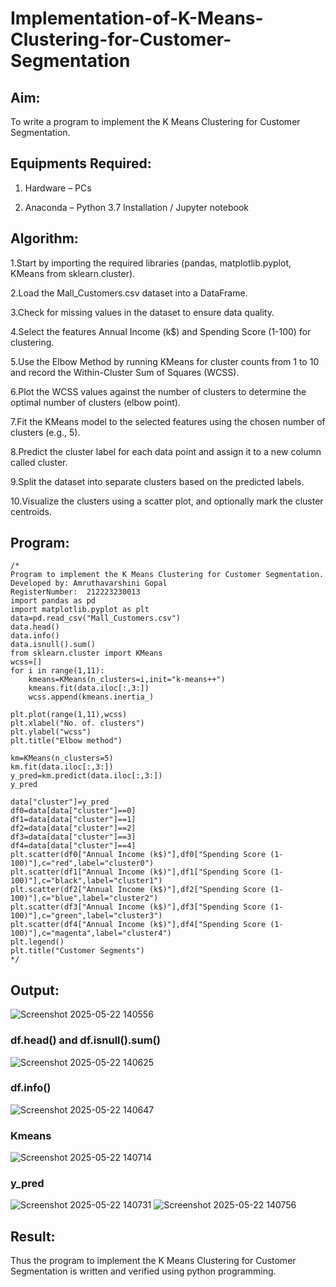 # Implementation-of-K-Means-Clustering-for-Customer-Segmentation

## Aim:

To write a program to implement the K Means Clustering for Customer Segmentation.

## Equipments Required:

1. Hardware – PCs

2. Anaconda – Python 3.7 Installation / Jupyter notebook

## Algorithm:

1.Start by importing the required libraries (pandas, matplotlib.pyplot, KMeans from sklearn.cluster).

2.Load the Mall_Customers.csv dataset into a DataFrame.

3.Check for missing values in the dataset to ensure data quality.

4.Select the features Annual Income (k$) and Spending Score (1-100) for clustering.

5.Use the Elbow Method by running KMeans for cluster counts from 1 to 10 and record the Within-Cluster Sum of Squares (WCSS).

6.Plot the WCSS values against the number of clusters to determine the optimal number of clusters (elbow point).

7.Fit the KMeans model to the selected features using the chosen number of clusters (e.g., 5).

8.Predict the cluster label for each data point and assign it to a new column called cluster.

9.Split the dataset into separate clusters based on the predicted labels.

10.Visualize the clusters using a scatter plot, and optionally mark the cluster centroids.

## Program:
```
/*
Program to implement the K Means Clustering for Customer Segmentation.
Developed by: Amruthavarshini Gopal
RegisterNumber:  212223230013
import pandas as pd
import matplotlib.pyplot as plt
data=pd.read_csv("Mall_Customers.csv")
data.head()
data.info()
data.isnull().sum()
from sklearn.cluster import KMeans
wcss=[]
for i in range(1,11):
    kmeans=KMeans(n_clusters=i,init="k-means++")
    kmeans.fit(data.iloc[:,3:])
    wcss.append(kmeans.inertia_)

plt.plot(range(1,11),wcss)
plt.xlabel("No. of. clusters")
plt.ylabel("wcss")
plt.title("Elbow method")

km=KMeans(n_clusters=5)
km.fit(data.iloc[:,3:])
y_pred=km.predict(data.iloc[:,3:])
y_pred

data["cluster"]=y_pred
df0=data[data["cluster"]==0]
df1=data[data["cluster"]==1]
df2=data[data["cluster"]==2]
df3=data[data["cluster"]==3]
df4=data[data["cluster"]==4]
plt.scatter(df0["Annual Income (k$)"],df0["Spending Score (1-100)"],c="red",label="cluster0")
plt.scatter(df1["Annual Income (k$)"],df1["Spending Score (1-100)"],c="black",label="cluster1")
plt.scatter(df2["Annual Income (k$)"],df2["Spending Score (1-100)"],c="blue",label="cluster2")
plt.scatter(df3["Annual Income (k$)"],df3["Spending Score (1-100)"],c="green",label="cluster3")
plt.scatter(df4["Annual Income (k$)"],df4["Spending Score (1-100)"],c="magenta",label="cluster4")
plt.legend()
plt.title("Customer Segments")
*/
```

## Output:

![Screenshot 2025-05-22 140556](https://github.com/user-attachments/assets/acd8e3e8-3988-4924-b499-fe42dbede7da)

### df.head() and df.isnull().sum()

![Screenshot 2025-05-22 140625](https://github.com/user-attachments/assets/6e57773e-a30f-45c7-a2d0-07a6e7f202d8)

### df.info()

![Screenshot 2025-05-22 140647](https://github.com/user-attachments/assets/5f68e84e-38e3-436e-8a3b-9d9ba802b9a4)

### Kmeans

![Screenshot 2025-05-22 140714](https://github.com/user-attachments/assets/cf22af1c-a5bb-4c77-ba84-c4fc28b99da5)

### y_pred

![Screenshot 2025-05-22 140731](https://github.com/user-attachments/assets/d6b8cfba-1fea-4152-b293-e20e9d2dfb6f)
![Screenshot 2025-05-22 140756](https://github.com/user-attachments/assets/367a67da-f872-4096-ba12-6272e27a6cc5)

## Result:


Thus the program to implement the K Means Clustering for Customer Segmentation is written and verified using python programming.

